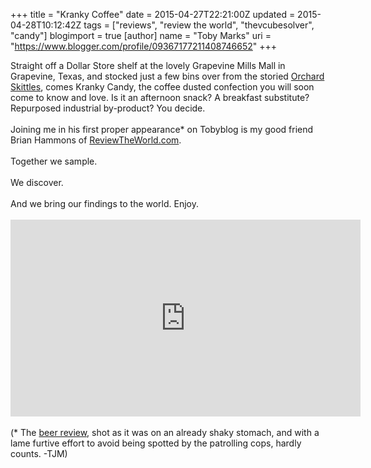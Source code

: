 +++
title = "Kranky Coffee"
date = 2015-04-27T22:21:00Z
updated = 2015-04-28T10:12:42Z
tags = ["reviews", "review the world", "thevcubesolver", "candy"]
blogimport = true 
[author]
	name = "Toby Marks"
	uri = "https://www.blogger.com/profile/09367177211408746652"
+++

Straight off a Dollar Store shelf at the lovely Grapevine Mills Mall in Grapevine, Texas, and stocked just a few bins over from the storied <a href="http://www.reviewtheworld.com/2015/04/skittles-four-ways.html" target="_blank">Orchard Skittles</a>, comes Kranky Candy, the coffee dusted confection you will soon come to know and love. Is it an afternoon snack? A breakfast substitute? Repurposed industrial by-product? You decide.<br /><br />Joining me in his first proper appearance* on Tobyblog is my good friend Brian Hammons of <a href="http://reviewtheworld.com/">ReviewTheWorld.com</a>.<br /><br />Together we sample.<br /><br />We discover.<br /><br />And we bring our findings to the world. Enjoy.<br /><br /><iframe allowfullscreen="" frameborder="0" height="315" src="https://www.youtube.com/embed/h3W97HQWuEo" width="560"></iframe><br /><br />(* The&nbsp;<a href="http://www.tobyblog.com/2014/11/review-world-comes-to-dallas.html" target="_blank">beer review</a>, shot as it was on an already shaky stomach, and with a lame furtive effort to avoid being spotted by the patrolling cops,&nbsp;hardly counts. -TJM)
